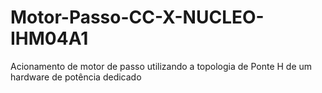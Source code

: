 # Motor-Passo-CC-X-NUCLEO-IHM04A1
Acionamento de motor de passo utilizando a topologia de Ponte H de um hardware de potência dedicado
